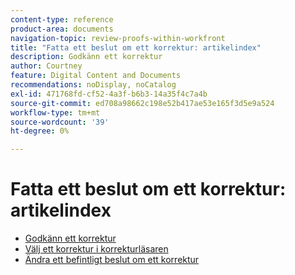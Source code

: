 ```yaml
---
content-type: reference
product-area: documents
navigation-topic: review-proofs-within-workfront
title: "Fatta ett beslut om ett korrektur: artikelindex"
description: Godkänn ett korrektur
author: Courtney
feature: Digital Content and Documents
recommendations: noDisplay, noCatalog
exl-id: 471768fd-cf52-4a3f-b6b3-14a35f4c7a4b
source-git-commit: ed708a98662c198e52b417ae53e165f3d5e9a524
workflow-type: tm+mt
source-wordcount: '39'
ht-degree: 0%

---
```


# Fatta ett beslut om ett korrektur: artikelindex

* [Godkänn ett korrektur](../../../../review-and-approve-work/proofing/reviewing-proofs-within-workfront/make-a-decision-on-a-proof/approve-proof.md)
* [Välj ett korrektur i korrekturläsaren](../../../../review-and-approve-work/proofing/reviewing-proofs-within-workfront/make-a-decision-on-a-proof/make-decisions-on-proof.md)
* [Ändra ett befintligt beslut om ett korrektur](../../../../review-and-approve-work/proofing/reviewing-proofs-within-workfront/make-a-decision-on-a-proof/change-existing-decision.md)
